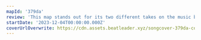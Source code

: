 ```yaml
---
mapId: '379da'
review: 'This map stands out for its two different takes on the music both with great interpretations and representation along with its very impressive and engaging lightshow!'
startDate: '2023-12-04T00:00:00.000Z'
coverUrlOverwrite: https://cdn.assets.beatleader.xyz/songcover-379da-cover.jpg
---
```

